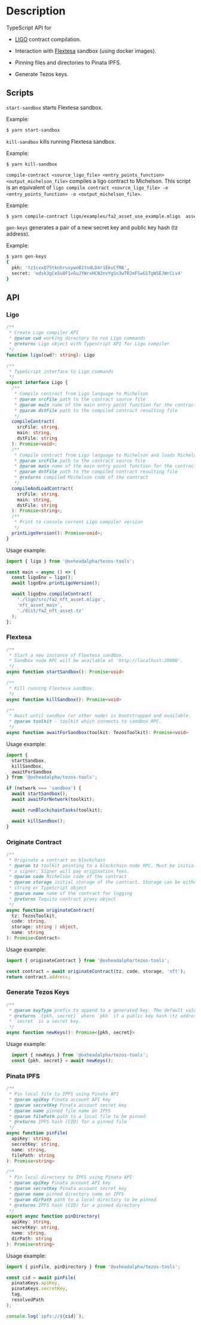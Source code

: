 # Description

TypeScript API for

* [LIGO](https://ligolang.org/) contract compilation.

* Interaction with [Flextesa](https://tezos.gitlab.io/flextesa/) sandbox (using
  docker images).

* Pinning files and directories to Pinata IPFS.

* Generate Tezos keys.

## Scripts

`start-sandbox` starts Flextesa sandbox.

Example:

```sh
$ yarn start-sandbox
```

`kill-sandbox` kills running Flextesa sandbox.

Example:

```sh
$ yarn kill-sandbox
```

`compile-contract <source_ligo_file> <entry_points_function> <output_michelson_file>`
compiles a ligo contract to Michelson. This script is an equivalent of
`ligo compile contract <source_ligo_file> -e <entry_points_function> -o <output_michelson_file>`.

Example:

```sh
$ yarn compile-contract ligo/examples/fa2_asset_use_example.mligo  asset_main fa2_asset.tz
```


`gen-keys` generates a pair of a new secret key and public key hash (tz address).

Example:

```sh
$ yarn gen-keys
{
  pkh: 'tz1cxxQ75tknhruvyweB1tndLD4r1EkvCfMA',
  secret: 'edsk3gCeSu8F1vGuJYWrxHCN2nvYgSn3wTRJmFSwG1TgWSEJWrCLv4'
}
```

## API

### Ligo

```typescript
/**
 * Create Ligo compiler API
 * @param cwd working directory to run Ligo commands
 * @returns Ligo object with Typescript API for Ligo compiler
 */
function ligo(cwd?: string): Ligo
```

```typescript
/**
 * TypeScript interface to Ligo commands
 */
export interface Ligo {
  /**
   * Compile contract from Ligo language to Michelson
   * @param srcFile path to the contract source file
   * @param main name of the main entry point function for the contract
   * @param dstFile path to the compiled contract resulting file
   */
  compileContract(
    srcFile: string,
    main: string,
    dstFile: string
  ): Promise<void>;
  /**
   * Compile contract from Ligo language to Michelson and loads Michelson code
   * @param srcFile path to the contract source file
   * @param main name of the main entry point function for the contract
   * @param dstFile path to the compiled contract resulting file
   * @returns compiled Michelson code of the contract
   */
  compileAndLoadContract(
    srcFile: string,
    main: string,
    dstFile: string
  ): Promise<string>;
  /**
   * Print to console current Ligo compiler version
   */
  printLigoVersion(): Promise<void>;
}
```

Usage example:

```typescript
import { ligo } from '@oxheadalpha/tezos-tools';

const main = async () => {
  const ligoEnv = ligo();
  await ligoEnv.printLigoVersion();

  await ligoEnv.compileContract(
    './ligo/src/fa2_nft_asset.mligo',
    'nft_asset_main',
    './dist/fa2_nft_asset.tz'
  );
};
```

### Flextesa

```typescript
/**
 * Start a new instance of Flextesa sandbox.
 * Sandbox node RPC will be available at 'http://localhost:20000'.
 */
async function startSandbox(): Promise<void>
```

```typescript
/**
 * Kill running Flextesa sandbox.
 */
async function killSandbox(): Promise<void> 
```

```typescript
/**
 * Await until sandbox (or other node) is bootstrapped and available.
 * @param toolkit - toolkit which connects to sandbox RPC.
 */
async function awaitForSandbox(toolkit: TezosToolkit): Promise<void>
```

Usage example:

```typescript
import {
  startSandbox,
  killSandbox,
  awaitForSandbox
} from '@oxheadalpha/tezos-tools';

if (network === 'sandbox') {
  await startSandbox();
  await awaitForNetwork(toolkit);

  await runBlockchainTasks(toolkit);

  await killSandbox();
}
```

### Originate Contract

```typescript
/**
 * Originate a contract on blockchain
 * @param tz toolkit pointing to a blockchain node RPC. Must be initialized with
 * a signer; Signer will pay origination fees.
 * @param code Michelson code of the contract
 * @param storage initial storage of the contract. Storage can be either Michelson
 * string or TypeScript object
 * @param name name of the contract for logging
 * @returns Taquito contract proxy object
 */
async function originateContract(
  tz: TezosToolkit,
  code: string,
  storage: string | object,
  name: string
): Promise<Contract>
```

Usage example:

```typescript
import { originateContract } from '@oxheadalpha/tezos-tools';

const contract = await originateContract(tz, code, storage, 'nft');
return contract.address;
```

### Generate Tezos Keys

``` typescript
/**
 * @param keyType prefix to append to a generated key. The default value is 'edsk2'
 * @returns `{pkh, secret}` where `pkh` if a public key hash (tz address) and
 * `secret` is a secret key.
 */
async function newKeys(): Promise<{pkh, secret}>
```

Usage example:

```typescript
  import { newKeys } from '@oxheadalpha/tezos-tools';
  const {pkh, secret} = await newKeys();
```

### Pinata IPFS

```typescript
/**
 * Pin local file to IPFS using Pinata API
 * @param apiKey Pinata account API key
 * @param secretKey Pinata account secret key
 * @param name pinned file name on IPFS
 * @param filePath path to a local file to be pinned
 * @returns IPFS hash (CID) for a pinned file
 */
async function pinFile(
  apiKey: string,
  secretKey: string,
  name: string,
  filePath: string
): Promise<string>
```

```typescript
/**
 * Pin local directory to IPFS using Pinata API
 * @param apiKey Pinata account API key
 * @param secretKey Pinata account secret key
 * @param name pinned directory name on IPFS
 * @param dirPath path to a local directory to be pinned
 * @returns IPFS hash (CID) for a pinned directory
 */
export async function pinDirectory(
  apiKey: string,
  secretKey: string,
  name: string,
  dirPath: string
): Promise<string>
```

Usage example:

```typescript
import { pinFile, pinDirectory } from '@oxheadalpha/tezos-tools';

const cid = await pinFile(
  pinataKeys.apiKey,
  pinataKeys.secretKey,
  tag,
  resolvedPath
);

console.log(`ipfs://${cid}`);
```
